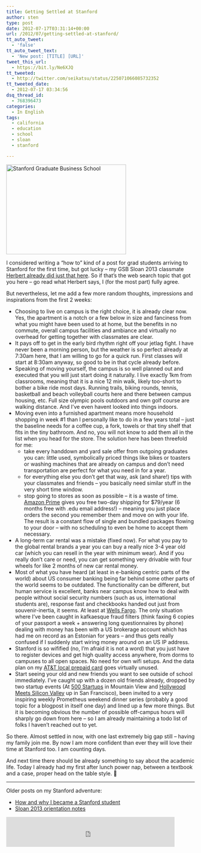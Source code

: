 ```yaml
---
title: Getting Settled at Stanford
author: sten
type: post
date: 2012-07-17T03:31:14+00:00
url: /2012/07/getting-settled-at-stanford/
tt_auto_tweet:
  - 'false'
tt_auto_tweet_text:
  - 'New post: [TITLE] [URL]'
tweet_this_url:
  - https://bit.ly/Ne6XJQ
tt_tweeted:
  - http://twitter.com/seikatsu/status/225071066085732352
tt_tweeted_date:
  - 2012-07-17 03:34:56
dsq_thread_id:
  - 768396473
categories:
  - In English
tags:
  - california
  - education
  - school
  - sloan
  - stanford

---
```

[<img src="http://farm9.staticflickr.com/8015/7522007248_d638740b09_n.jpg" alt="Stanford Graduate Business School" width="320" height="240" />][1]

I considered writing a &#8220;how to&#8221; kind of a post for grad students arriving to Stanford for the first time, but got lucky &#8211; my GSB Sloan 2013 classmate [Herbert already did just that here][2]. So if that&#8217;s the web search topic that got you here &#8211; go read what Herbert says, I (for the most part) fully agree.

But nevertheless, let me add a few more random thoughts, impressions and inspirations from the first 2 weeks:

<!--more-->

  * Choosing to live on campus is the right choice, it is already clear now. Yes, the apartment is a notch or a few below in size and fanciness from what you might have been used to at home, but the benefits in no commute, overall campus facilities and ambiance and virtually no overhead for getting together with classmates are clear.
  * It pays off to get in the early bird rhythm right off your jetlag fight. I have never been a morning person, but the weather is so perfect already at 7:30am here, that I am willing to go for a quick run. First classes will start at 8:30am anyway, so good to be in that cycle already before.
  * Speaking of moving yourself, the campus is so well planned out and executed that you will just start doing it naturally. I live exactly 1km from classrooms, meaning that it is a nice 12 min walk, likely too-short to bother a bike ride most days. Running trails, biking rounds, tennis, basketball and beach volleyball courts here and there between campus housing, etc. Full size olympic pools outdoors and own golf course are walking distance. And I&#8217;ve even havent looked into things indoors.
  * Moving even into a furnished apartment means more household shopping in week #1 than I personally like to do in a few years total &#8211; just the baseline needs for a coffee cup, a fork, towels or that tiny shelf that fits in the tiny bathroom. And no, you will not know to add them all in the list when you head for the store. The solution here has been threefold for me: 
      * take every handdown and yard sale offer from outgoing graduates you can: little used, symbolically priced things like bikes or toasters or washing machines that are already on campus and don&#8217;t need transportation are perfect for what you need in for a year.
      * for everything else you don&#8217;t get that way, ask (and share!) tips with your classmates and friends &#8211; you basically need similar stuff in the very short time window.
      * stop going to stores as soon as possible &#8211; it is a waste of time. [Amazon Prime][3] gives you free two-day shipping for $79/year (6 months free with .edu email address!) &#8211; meaning you just place orders the second you remember them and move on with your life. The result is a constant flow of single and bundled packages flowing to your door &#8211; with no scheduling to even be home to accept them necessary.
  * A long-term car rental was a mistake (fixed now). For what you pay to the global rental brands a year you can buy a really nice 3-4 year old car (which you can resell in the year with minimum wear). And if you really don&#8217;t care or need, you can get something very drivable with four wheels for like 2 months of new car rental money.
  * Most of what you have heard (at least in e-banking centric parts of the world) about US consumer banking being far behind some other parts of the world seems to be outdated. The functionality can be different, but human service is excellent, banks near campus know how to deal with people without social security numbers (such as us, international students are), response fast and checkbooks handed out just from souvenir-inertia, it seems. At least at [Wells Fargo][4]. The only situation where I&#8217;ve been caught in kafkaesque fraud filters (think faxing 6 copies of your passport a week + answering long questionnaires by phone) dealing with money has been with a US brokerage account which has had me on record as an Estonian for years &#8211; and thus gets really confused if I suddenly start wiring money around on an US IP address.
  * Stanford is so wifified (no, I&#8217;m afraid it is not a word) that you just have to register devices and get high quality access anywhere, from dorms to campuses to all open spaces. No need for own wifi setups. And the data plan on my [AT&T local prepaid card][5] goes virtually unused.
  * Start seeing your old and new friends you want to see outside of school immediately. I&#8217;ve caught up with a dozen old friends already, dropped by two startup events (At [500 Startups][6] in Mountain View and [Hollywood Meets Silicon Valley][7] up in San Francisco), been invited to a very inspiring weekly Prometheus weekend dinner series (probably a good topic for a blogpost in itself one day) and lined up a few more things. But it is becoming obvious the number of possible off-campus hours will sharply go down from here &#8211; so I am already maintaining a todo list of folks I haven&#8217;t reached out to yet.

So there. Almost settled in now, with one last extremely big gap still &#8211; having my family join me. By now I am more confident than ever they will love their time at Stanford too. I am counting days.

And next time there should be already something to say about the academic life. Today I already had my first after lunch power nap, between a textbook and a case, proper head on the table style. 🙂

* * *

Older posts on my Stanford adventure:

  * [How and why I became a Stanford student][8]
  * [Sloan 2013 orientation notes][9]

<iframe src="http://www.facebook.com/plugins/like.php?href=http%3A%2F%2Fsten.tamkivi.com%2F2012%2F07%2Fgetting-settled-at-stanford%2F&layout=standard&show_faces=true&width=450&action=like&colorscheme=light&height=80" scrolling="no" frameborder="0" style="border:none; overflow:hidden; width:450px; height:80px;" allowTransparency="true"></iframe>

 [1]: http://www.flickr.com/photos/seikatsu/7522007248/ "Stanford Graduate Business School by seikatsu, on Flickr"
 [2]: http://www.guizishanren.com/?p=990
 [3]: http://www.amazon.com/gp/prime
 [4]: https://www.wellsfargo.com/
 [5]: https://www.att.com/shop/wireless/gophone.html
 [6]: http://500.co
 [7]: http://www.hollywoodmeetssiliconvalley.com/
 [8]: http://sten.tamkivi.com/2012/02/why-and-how-i-became-a-stanford-student/ "Why and How I Became a Stanford Student"
 [9]: http://sten.tamkivi.com/2012/04/sloan-2013-orientation-notes/ "Sloan 2013 Orientation Notes"